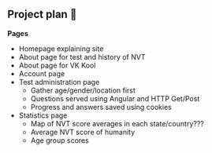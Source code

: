 ## Project plan :whale:

**Pages**

* Homepage explaining site
* About page for test and history of NVT
* About page for VK Kool
* Account page
* Test administration page
  *  Gather age/gender/location first
  * Questions served using Angular and HTTP Get/Post
  * Progress and answers saved using cookies
* Statistics page
  * Map of NVT score averages in each state/country??? 
  * Average NVT score of humanity
  * Age group scores
